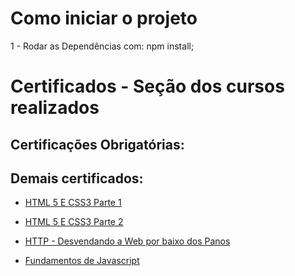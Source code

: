 # Como iniciar o projeto
1 - Rodar as Dependências com: npm install;

# Certificados - Seção dos cursos realizados

## Certificações Obrigatórias:


## Demais certificados:

- [HTML 5 E CSS3 Parte 1](https://cursos.alura.com.br/certificate/gustavo-campos2/html5-css3-primeiros-passos)

- [HTML 5 E CSS3 Parte 2](https://cursos.alura.com.br/certificate/gustavo-campos2/html5-css3-posicionamento-listas-navegacao)

- [HTTP - Desvendando a Web por baixo dos Panos](https://cursos.alura.com.br/certificate/gustavo-campos2/http-fundamentos)

- [Fundamentos de Javascript](https://cursos.alura.com.br/certificate/gustavo-campos2/javascript-programando-na-linguagem-web)

